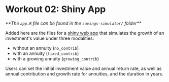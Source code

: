 # Workout 02: Shiny App

_\*\*The `app.R` file can be found in the `savings-simulator/` folder\*\*_

Added here are the files for a [shiny web app](http://shiny.rstudio.com/) that simulates the growth of an investment's value under three modalities:

* without an annuity (`no_contrib`)
* with an annuity (`fixed_contrib`)
* with a growing annuity (`growing_contrib`)

Users can set the initial investment value and annual return rate, as well as annual contribution and growth rate for annuities, and the duration in years.
